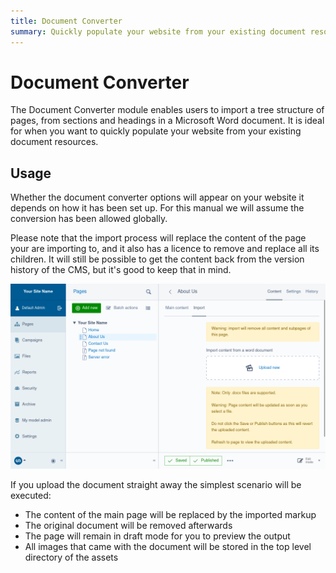 ```yaml
---
title: Document Converter
summary: Quickly populate your website from your existing document resources.
---
```


# Document Converter

The Document Converter module enables users to import a tree structure of pages, from sections and headings in a Microsoft Word document. It is ideal for when you want to quickly populate your website from your existing document resources.

## Usage

Whether the document converter options will appear on your website it depends on how it has been set up. For this manual we will assume the conversion has been allowed globally.

Please note that the import process will replace the content of the page your are importing to, and it also has a licence to remove and replace all its children. It will still be possible to get the content back from the version history of the CMS, but it's good to keep that in mind.

![Document converter import tab interface](_images/interface.png)

If you upload the document straight away the simplest scenario will be executed:

 * The content of the main page will be replaced by the imported markup
 * The original document will be removed afterwards
 * The page will remain in draft mode for you to preview the output
 * All images that came with the document will be stored in the top level directory of the assets
